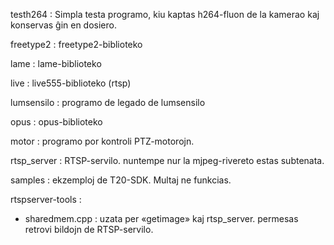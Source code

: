 
testh264 : Simpla testa programo, kiu kaptas h264-fluon de la kamerao kaj konservas ĝin en dosiero. 

freetype2 : freetype2-biblioteko

lame : lame-biblioteko

live : live555-biblioteko (rtsp)

lumsensilo : programo de legado de lumsensilo

opus : opus-biblioteko

motor : programo por kontroli PTZ-motorojn.

rtsp_server : RTSP-servilo. nuntempe nur la mjpeg-rivereto estas subtenata.

samples : ekzemploj de T20-SDK. Multaj ne funkcias. 

rtspserver-tools : 
* sharedmem.cpp : uzata per «getimage» kaj rtsp_server. permesas retrovi bildojn de RTSP-servilo.


